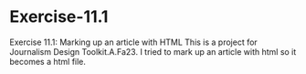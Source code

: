 # Exercise-11.1
Exercise 11.1: Marking up an article with HTML
This is a project for Journalism Design Toolkit.A.Fa23. I tried to mark up an article with html so it becomes a html file.
